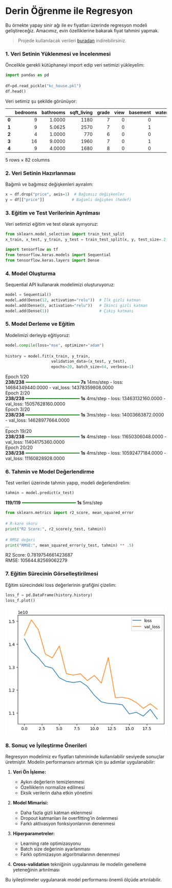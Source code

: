 # Derin Öğrenme ile Regresyon
Bu örnekte yapay sinir ağı ile ev fiyatları üzerinde regresyon modeli geliştireceğiz. Amacımız, evin özelliklerine bakarak fiyat tahmini yapmak.

> Projede kullanılacak verileri [buradan](../Data/kc_house.pkl) indirebilirsiniz.

### 1. Veri Setinin Yüklenmesi ve İncelenmesi

Öncelikle gerekli kütüphaneyi import edip veri setimizi yükleyelim:

```python
import pandas as pd

df=pd.read_pickle("kc_house.pkl")
df.head()
```

Veri setimiz şu şekilde görünüyor:

||bedrooms|bathrooms|sqft_living|grade|view|basement|waterfront|floors|age|renovated|...|
|:---:|--:|------:|----:|--:|--:|--:|--:|---:|--:|--:|:-:|
|**0**|	9|	1.0000|	1180|	7|	0|	0|	0|	1.0|	65|	0|	...|	
|**1**| 9| 5.0625| 2570| 7| 0| 1| 0| 2.0| 69| 1|...|
|**2**| 4| 1.0000|  770| 6| 0| 0| 0| 1.0| 87| 0|...|
|**3**|16| 9.0000| 1960| 7| 0| 1| 0| 1.0| 55| 0|...|
|**4**| 9| 4.0000| 1680| 8| 0| 0| 0| 1.0| 33| 0|...|

5 rows × 82 columns

### 2. Veri Setinin Hazırlanması

Bağımlı ve bağımsız değişkenleri ayıralım:

```python
x = df.drop("price", axis=1)  # Bağımsız değişkenler
y = df[["price"]]            # Bağımlı değişken (hedef)
```

### 3. Eğitim ve Test Verilerinin Ayrılması

Veri setimizi eğitim ve test olarak ayırıyoruz:

```python
from sklearn.model_selection import train_test_split
x_train, x_test, y_train, y_test = train_test_split(x, y, test_size=.2, random_state=42)
```
```python
import tensorflow as tf
from tensorflow.keras.models import Sequential
from tensorflow.keras.layers import Dense
```

### 4. Model Oluşturma

Sequential API kullanarak modelimizi oluşturuyoruz:

```python
model = Sequential()
model.add(Dense(12, activation="relu"))  # İlk gizli katman
model.add(Dense(8, activation="relu"))   # İkinci gizli katman
model.add(Dense(1))                      # Çıkış katmanı
```

### 5. Model Derleme ve Eğitim

Modelimizi derleyip eğitiyoruz:

```python
model.compile(loss="mse", optimizer="adam")

history = model.fit(x_train, y_train, 
                    validation_data=(x_test, y_test),
                    epochs=20, batch_size=64, verbose=1)
```
Epoch 1/20<br>
**238/238** <span style="color:green">━━━━━━━━━━━━━━━━━━━━</span> **7s** 14ms/step - loss: 14684349440.0000 - val_loss: 14378359808.0000<br>
Epoch 2/20<br>
**238/238** <span style="color:green">━━━━━━━━━━━━━━━━━━━━</span> **1s** 4ms/step - loss: 13463132160.0000 - val_loss: 15057628160.0000<br>
Epoch 3/20<br>
**238/238** <span style="color:green">━━━━━━━━━━━━━━━━━━━━</span> **1s** 3ms/step - loss: 14003663872.0000 - val_loss: 14628977664.0000<br>
...<br>
Epoch 19/20<br>
**238/238** <span style="color:green">━━━━━━━━━━━━━━━━━━━━</span> **1s** 4ms/step - loss: 11650306048.0000 - val_loss: 11404175360.0000<br>
Epoch 20/20<br>
**238/238** <span style="color:green">━━━━━━━━━━━━━━━━━━━━</span> **1s** 4ms/step - loss: 10592477184.0000 - val_loss: 11160828928.0000

### 6. Tahmin ve Model Değerlendirme

Test verileri üzerinde tahmin yapıp, modeli değerlendirelim:

```python
tahmin = model.predict(x_test)
```
**119/119** <span style="color:green">━━━━━━━━━━━━━━━━━━━━</span> **1s** 5ms/step

```python
from sklearn.metrics import r2_score, mean_squared_error

# R-kare skoru
print("R2 Score:", r2_score(y_test, tahmin))

# RMSE değeri
print("RMSE:", mean_squared_error(y_test, tahmin) ** .5)
```
R2 Score: 0.7819754661423687<br>
RMSE: 105644.82569062279
### 7. Eğitim Sürecinin Görselleştirilmesi

Eğitim sürecindeki loss değerlerinin grafiğini çizelim:

```python
loss_f = pd.DataFrame(history.history)
loss_f.plot()
```

![output](images/output-02.png)

### 8. Sonuç ve İyileştirme Önerileri

Regresyon modelimiz ev fiyatları tahmininde kullanılabilir seviyede sonuçlar üretmiştir. Modelin performansını artırmak için şu adımlar uygulanabilir:

1. **Veri Ön İşleme:**
    - Aykırı değerlerin temizlenmesi
    - Özelliklerin normalize edilmesi
    - Eksik verilerin daha etkin yönetimi

2. **Model Mimarisi:**
    - Daha fazla gizli katman eklenmesi
    - Dropout katmanları ile overfitting'in önlenmesi
    - Farklı aktivasyon fonksiyonlarının denenmesi

3. **Hiperparametreler:**
    - Learning rate optimizasyonu
    - Batch size değerinin ayarlanması
    - Farklı optimizasyon algoritmalarının denenmesi

4. **Cross-validation** tekniğinin uygulanması ile modelin genelleme yeteneğinin artırılması

Bu iyileştirmeler uygulanarak model performansı önemli ölçüde artırılabilir.